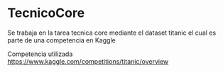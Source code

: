 # TecnicoCore
Se trabaja en la tarea tecnica core mediante el dataset titanic el cual es parte de una competencia en Kaggle

Competencia utilizada
https://www.kaggle.com/competitions/titanic/overview

